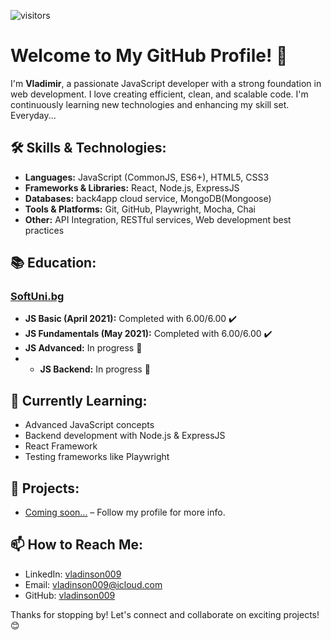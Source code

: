  ![visitors](https://visitor-badge.glitch.me/badge?page_id=vladinson009&left_color=green&right_color=red)



# Welcome to My GitHub Profile! 👋

I'm **Vladimir**, a passionate JavaScript developer with a strong foundation in web development. I love creating efficient, clean, and scalable code. I'm continuously learning new technologies and enhancing my skill set. Everyday...

## 🛠️ Skills & Technologies:
- **Languages:** JavaScript (CommonJS, ES6+), HTML5, CSS3
- **Frameworks & Libraries:** React, Node.js, ExpressJS
- **Databases:** back4app cloud service, MongoDB(Mongoose)
- **Tools & Platforms:** Git, GitHub, Playwright, Mocha, Chai
- **Other:** API Integration, RESTful services, Web development best practices

## 📚 Education:
### [SoftUni.bg](https://www.softuni.bg)
- **JS Basic (April 2021):** Completed with 6.00/6.00 ✔️
- **JS Fundamentals (May 2021):** Completed with 6.00/6.00 ✔️
- **JS Advanced:** In progress 🚀
- - **JS Backend:** In progress 🚀

## 🌱 Currently Learning:
- Advanced JavaScript concepts
- Backend development with Node.js & ExpressJS
- React Framework
- Testing frameworks like Playwright

## 🚀 Projects:
- [Coming soon...](#) – Follow my profile for more info.

## 📫 How to Reach Me:
- LinkedIn: [vladinson009](https://www.linkedin.com/in/vladimir-gulev-040b3a317/)
- Email: [vladinson009@icloud.com](mailto:vladinson009@icloud.com)
- GitHub: [vladinson009](https://github.com/vladinson009)

Thanks for stopping by! Let's connect and collaborate on exciting projects! 😊


<!---
vladinson009/vladinson009 is a ✨ special ✨ repository because its `README.md` (this file) appears on your GitHub profile.
You can click the Preview link to take a look at your changes.
--->
